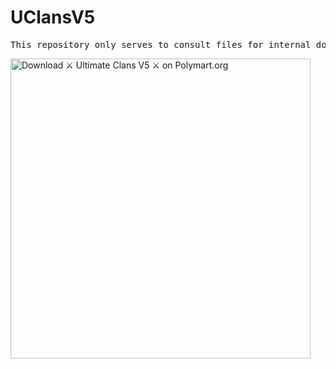 # UClansV5

<pre>This repository only serves to consult files for internal download</pre>


[<img src="https://images.polymart.org/resource/1162/default.jpg" width="480" alt="Download ⚔ Ultimate Clans V5 ⚔ on Polymart.org" title="Download ⚔ Ultimate Clans V5 ⚔ on Polymart.org">](https://polymart.org/resource/ultimate-clans-v5.1162?utm_source=product-materials-image&utm_medium=referral&utm_campaign=product-1162-materials-image-default&utm_content=product-1162-user-5136-markdown)

